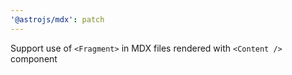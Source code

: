 ```yaml
---
'@astrojs/mdx': patch
---
```


Support use of `<Fragment>` in MDX files rendered with `<Content />` component
